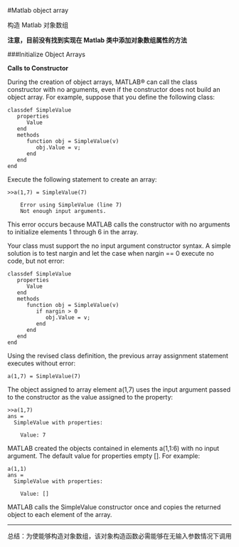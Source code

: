 #Matlab object array

构造 Matlab 对象数组

**注意，目前没有找到实现在 Matlab 类中添加对象数组属性的方法**

###Initialize Object Arrays

**Calls to Constructor**

During the creation of object arrays, MATLAB® can call the class constructor with no arguments, even if the constructor does not build an object array. For example, suppose that you define the following class:

```
classdef SimpleValue
   properties
      Value
   end
   methods
      function obj = SimpleValue(v)
         obj.Value = v;
      end
   end
end
```

Execute the following statement to create an array:

```
>>a(1,7) = SimpleValue(7)

    Error using SimpleValue (line 7)
    Not enough input arguments.
```

This error occurs because MATLAB calls the constructor with no arguments to initialize elements 1 through 6 in the array.

Your class must support the no input argument constructor syntax. A simple solution is to test nargin and let the case when nargin == 0 execute no code, but not error:

```
classdef SimpleValue
   properties
      Value
   end
   methods
      function obj = SimpleValue(v)
         if nargin > 0
            obj.Value = v;
         end
      end
   end
end
```

Using the revised class definition, the previous array assignment statement executes without error:

    a(1,7) = SimpleValue(7)


The object assigned to array element a(1,7) uses the input argument passed to the constructor as the value assigned to the property:

```
>>a(1,7)
ans = 
  SimpleValue with properties:

    Value: 7
```

MATLAB created the objects contained in elements a(1,1:6) with no input argument. The default value for properties empty []. For example:

```
a(1,1)
ans = 
  SimpleValue with properties:

    Value: []
```

MATLAB calls the SimpleValue constructor once and copies the returned object to each element of the array.

---

总结：为使能够构造对象数组，该对象构造函数必需能够在无输入参数情况下调用

